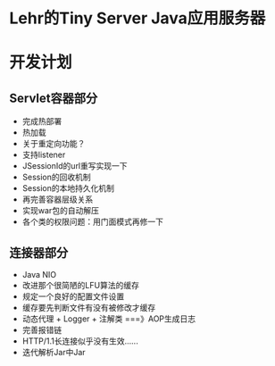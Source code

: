 # Lehr的Tiny Server Java应用服务器

# 开发计划

## Servlet容器部分
- 完成热部署
- 热加载
- 关于重定向功能？
- 支持listener
- JSessionId的url重写实现一下
- Session的回收机制
- Session的本地持久化机制
- 再完善容器层级关系
- 实现war包的自动解压
- 各个类的权限问题：用门面模式再修一下
## 连接器部分
- Java NIO
- 改进那个很简陋的LFU算法的缓存
- 规定一个良好的配置文件设置
- 缓存要先判断文件有没有被修改才缓存
-  动态代理 + Logger + 注解类  ===》AOP生成日志
- 完善报错链
- HTTP/1.1长连接似乎没有生效......
- 迭代解析Jar中Jar